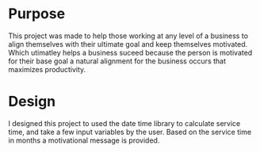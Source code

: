 # Purpose

This project was made to help those working at any level of a business to align themselves with their ultimate goal and keep themselves motivated. Which utimatley helps a business suceed because the person is motivated for their base goal a natural alignment for the business 
occurs that maximizes productivity.

# Design

I designed this project to used the date time library to calculate service time, and take a few input variables by the user. Based on the service time in months a motivational message is provided. 
